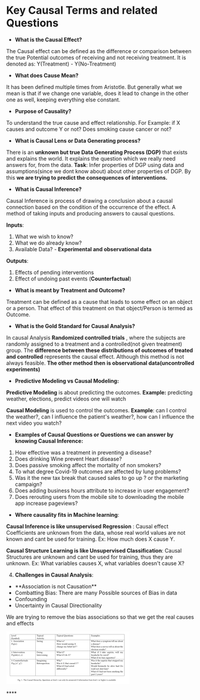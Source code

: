# Key Causal Terms and related Questions

* **What is the Causal Effect?**

The Causal effect can be defined as the difference or comparison between the true Potential outcomes of receiving and not receiving treatment. It is denoted as:  Y\(Treatment\) - Y\(No-Treatment\)

* **What does Cause Mean?**

It has been defined multiple times from Aristotle. But generally what we mean is that if we change one variable, does it lead to change in the other one as well, keeping everything else constant. 

* **Purpose of Causality?**

To understand the true cause and effect relationship. For Example:  if X causes and outcome Y or not? Does smoking cause cancer or not?

* **What is Causal Lens or Data Generating process?** 

There is an **unknown but true Data Generating Process \(DGP\)** that exists and explains the world. It explains the question which we really need answers for, from the data. **Task**: Infer properties of DGP using data and assumptions\(since we dont know about\) about other properties of DGP. By this **we are trying to predict the consequences of interventions.**

* **What is Causal Inference?**

Causal Inference is process of drawing a conclusion about a causal connection based on the condition of the occurrence of the effect. A method of taking inputs and producing answers to causal questions.

**Inputs**:

1. What we wish to know?
2. What we do already know?
3. Available Data? - **Experimental and observational data**

**Outputs**:

1. Effects of pending interventions
2. Effect of undoing past events \(**Counterfactual**\) 

* **What is meant by Treatment and Outcome?**

Treatment can be defined as a cause that leads to some effect on an object or a person. That effect of this treatment on that object/Person is termed as Outcome.

*  **What is the Gold Standard for Causal Analysis?**

In causal Analysis **Randomized controlled trials** , where the subjects are randomly assigned to a treatment and a controlled\(not given treatment\) group. The **difference between these distributions of outcomes of treated and controlled** represents the causal effect. Although this method is not always feasible. **The other method then is observational data\(uncontrolled experiments\)**

* **Predictive Modeling vs Causal Modeling:** 

**Predictive Modeling** is about predicting the outcomes. **Example:** predicting weather, elections, predict videos one will watch

**Causal Modeling** is used to control the outcomes. **Example**: can I control the weather?, can I influence the patient's weather?, how can I influence the next video you watch?

* **Examples of Causal Questions or Questions we can answer by knowing Causal Inference:** 

1. How effective was a treatment in preventing a disease?
2. Does drinking Wine prevent Heart disease?
3. Does passive smoking affect the mortality of non smokers?
4. To what degree Covid-19 outcomes are affected by lung problems?
5. Was it the new tax break that caused sales to go up ? or the marketing campaign?
6. Does adding business hours attribute to increase in user engagement?
7. Does rerouting users from the mobile site to downloading the mobile app increase pageviews?

* **Where causality fits in Machine learning**: 

**Causal Inference is like unsupervised Regression** : Causal effect Coefficients are unknown from the data, whose real world values are not known and cant be used for training. Ex: How much does X cause Y.

**Causal Structure Learning is like Unsupervised Classification**: Causal Structures are unknown and cant be used for training, thus they are unknown. Ex: What variables causes X, what variables doesn't cause X?

4. **Challenges in Causal Analysis**: 

* \*\*Association is not Causation\*\*
* Combatting Bias: There are many Possible sources of Bias in data
* Confounding
* Uncertainty in Causal Directionality

We are trying to remove the bias associations so that we get the real causes and effects

![](.gitbook/assets/image%20%281%29.png)

\*\*\*\*

